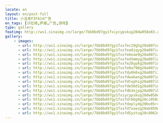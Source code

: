 ```yaml
---
locate: en
layout: en/post-full
title: 小法老FIFA14广告
en_tags: [沙拉维,萨基,广告,游戏]
type: gallery
featimg: http://ws1.sinaimg.cn/large/7bb8bd97gy1fxiycypskug20dw058e83.gif
gallery:
    - images:
      - url: http://ws1.sinaimg.cn/large/7bb8bd97gy1fxsfec29ghg20a007ie83.gif
      - url: http://ws1.sinaimg.cn/large/7bb8bd97gy1fxsfea0jqyg20a007i4qr.gif
      - url: http://ws1.sinaimg.cn/large/7bb8bd97gy1fxsfe6eae9g20a007ix6r.gif
      - url: http://ws1.sinaimg.cn/large/7bb8bd97gy1fxsfe45mmyg20a007iu0y.gif
      - url: http://ws1.sinaimg.cn/large/7bb8bd97gy1fxsfe28ypkg20a007inpf.gif
      - url: http://ws1.sinaimg.cn/large/7bb8bd97gy1fxsfe0a798g20a007inpf.gif
      - url: http://ws1.sinaimg.cn/large/7bb8bd97gy1fxsfdy6k6xg20a007i1kz.gif
      - url: http://ws1.sinaimg.cn/large/7bb8bd97gy1fxsfdwabang20a007inpf.gif
      - url: http://ws1.sinaimg.cn/large/7bb8bd97gy1fxsfdtophig20a007ikjn.gif
      - url: http://ws1.sinaimg.cn/large/7bb8bd97gy1fxsfde56d1g20a007inpf.gif
      - url: http://ws1.sinaimg.cn/large/7bb8bd97gy1fxsfdb3ejpg20a007ikjn.gif
      - url: http://ws1.sinaimg.cn/large/7bb8bd97gy1fxiycypskug20dw058e83.gif
      - url: http://ws1.sinaimg.cn/large/7bb8bd97gy1fxsfdr66g9g20ci050x6r.gif
      - url: http://ws1.sinaimg.cn/large/7bb8bd97gy1fxsfdoplydg20bo05r4qs.gif
      - url: http://ws1.sinaimg.cn/large/7bb8bd97gy1fxsfd7xxezg20ak059npf.gif
      - url: http://ws1.sinaimg.cn/large/7bb8bd97gy1fxsfd5ystug20c8062qv7.gif
---
```

